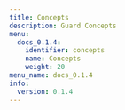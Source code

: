 ```yaml
---
title: Concepts
description: Guard Concepts
menu:
  docs_0.1.4:
    identifier: concepts
    name: Concepts
    weight: 20
menu_name: docs_0.1.4
info:
  version: 0.1.4
---
```


